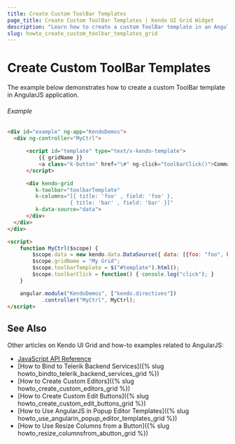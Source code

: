 ```yaml
---
title: Create Custom ToolBar Templates
page_title: Create Custom ToolBar Templates | Kendo UI Grid Widget
description: "Learn how to create a custom ToolBar template in an AngularJS application using the Kendo UI Grid widget."
slug: howto_create_custom_toolbar_templates_grid
---
```


# Create Custom ToolBar Templates

The example below demonstrates how to create a custom ToolBar template in AngularJS application.

###### Example

```html
<div id="example" ng-app="KendoDemos">
  <div ng-controller="MyCtrl">

      <script id="template" type="text/x-kendo-template">
          {{ gridName }}
          <a class="k-button" href="\#" ng-click="toolbarClick()">Command</a>
      </script>

      <div kendo-grid
         k-toolbar="toolbarTemplate"
         k-columns="[{ title: 'foo' , field: 'foo' },
                    { title: 'bar' , field: 'bar' }]"
         k-data-source="data">
      </div>
  </div>
</div>

<script>
    function MyCtrl($scope) {
        $scope.data = new kendo.data.DataSource({ data: [{foo: "foo", bar: "bar"}] });
        $scope.gridName = "My Grid";
        $scope.toolbarTemplate = $("#template").html();
        $scope.toolbarClick = function() { console.log("click"); }
    }

    angular.module("KendoDemos", ["kendo.directives"])
           .controller("MyCtrl", MyCtrl);
</script>
```

## See Also

Other articles on Kendo UI Grid and how-to examples related to AngularJS:

* [JavaScript API Reference](/api/javascript/ui/grid)
* [How to Bind to Telerik Backend Services]({% slug howto_bindto_telerik_backend_services_grid %})
* [How to Create Custom Editors]({% slug howto_create_custom_editors_grid %})
* [How to Create Custom Edit Buttons]({% slug howto_create_custom_edit_buttons_grid %})
* [How to Use AngularJS in Popup Editor Templates]({% slug howto_use_angularin_popup_editor_templates_grid %})
* [How to Use Resize Columns from a Button]({% slug howto_resize_columnsfrom_abutton_grid %})